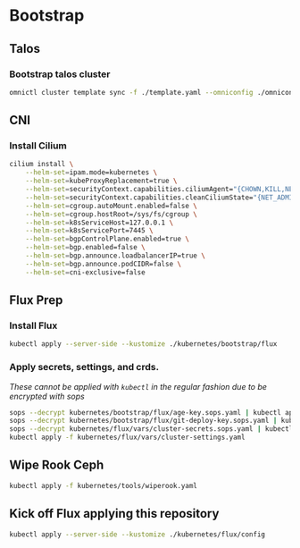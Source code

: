 # Bootstrap

## Talos

### Bootstrap talos cluster

```sh
omnictl cluster template sync -f ./template.yaml --omniconfig ./omniconfig.yaml
```
## CNI

### Install Cilium

```sh
cilium install \
    --helm-set=ipam.mode=kubernetes \
    --helm-set=kubeProxyReplacement=true \
    --helm-set=securityContext.capabilities.ciliumAgent="{CHOWN,KILL,NET_ADMIN,NET_RAW,IPC_LOCK,SYS_ADMIN,SYS_RESOURCE,DAC_OVERRIDE,FOWNER,SETGID,SETUID}" \
    --helm-set=securityContext.capabilities.cleanCiliumState="{NET_ADMIN,SYS_ADMIN,SYS_RESOURCE}" \
    --helm-set=cgroup.autoMount.enabled=false \
    --helm-set=cgroup.hostRoot=/sys/fs/cgroup \
    --helm-set=k8sServiceHost=127.0.0.1 \
    --helm-set=k8sServicePort=7445 \
    --helm-set=bgpControlPlane.enabled=true \
    --helm-set=bgp.enabled=false \
    --helm-set=bgp.announce.loadbalancerIP=true \
    --helm-set=bgp.announce.podCIDR=false \
    --helm-set=cni-exclusive=false
```

## Flux Prep

### Install Flux

```sh
kubectl apply --server-side --kustomize ./kubernetes/bootstrap/flux
```

### Apply secrets, settings, and crds.

_These cannot be applied with `kubectl` in the regular fashion due to be encrypted with sops_

```sh
sops --decrypt kubernetes/bootstrap/flux/age-key.sops.yaml | kubectl apply -f -
sops --decrypt kubernetes/bootstrap/flux/git-deploy-key.sops.yaml | kubectl apply -f -
sops --decrypt kubernetes/flux/vars/cluster-secrets.sops.yaml | kubectl apply -f -
kubectl apply -f kubernetes/flux/vars/cluster-settings.yaml
```

## Wipe Rook Ceph

```sh
kubectl apply -f kubernetes/tools/wiperook.yaml
```

## Kick off Flux applying this repository

```sh
kubectl apply --server-side --kustomize ./kubernetes/flux/config
```
